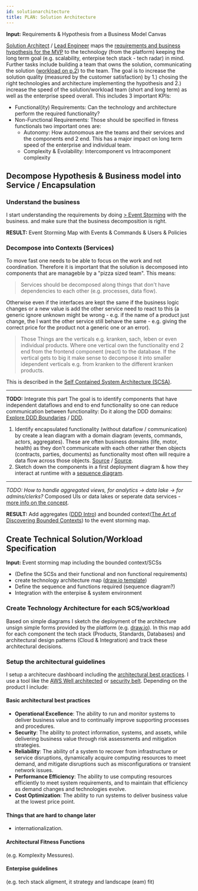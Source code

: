 ```yaml
---
id: solutionarchitecture
title: PLAN: Solution Architecture
---
```


__Input:__ Requirements & Hypothesis from a Business Model Canvas

[Solution Architect](https://www.youtube.com/watch?v=zB9WuYE1REI) / [Lead Engineer](https://www.youtube.com/watch?v=iLS6NXMXtLI) maps the [requirements and business hypothesis for the MVP](#seeTheDocumentFromTheBusinessSection) to the technology (from the platform) keeping the long term goal (e.g. scalability, enterpise tech stack - tech radar) in mind. Further tasks include building a team that owns the solution, communicating the solution ([workload on p.2](https://d1.awsstatic.com/whitepapers/architecture/AWS_Well-Architected_Framework.pdf)) to the team.  The goal is to increase the solution quality  (measured by the customer satisfaction) by 1.) chosing the right technologies and architecture implementing the hypothesis and 2.) increase the speed of the solution/workload team (short and long term) as well as the enterprise speed overall. This includes 3 important KPIs:

- Functional(ity) Requirements: Can the technology and architecture perform the required functionality?
- Non-Functional Requirements: Those should be specified in fitness functionals two important ones are:
  - Autonomy: How autonomous are the teams and their services and the components end 2 end. This has a major impact on long term speed of the enterprise and individual team.
  - Complexity & Evolability: Intercomponent vs Intracomponent complexity

## Decompose Hypothesis & Business model into Service / Encapsulation

### Understand the business

I start understanding the requirements by doing [> Event Storming](https://www.draw.io/#G1P-QKaQRHFhe5sWsY2tQ4AlTResRbguIo) with the business. and make sure that the business decomposition is right.

__RESULT:__ Event Storming Map with Events & Commands & Users & Policies

### Decompose into Contexts (Services)

To move fast one needs to be able to focus on the work and not coordination. Therefore it is important that the solution is decomposed into components that are manageble by a "pizza sized team". This means:

> Services should be decomposed along things that don't have dependencies to each other (e.g. processes, data flow). 

Otherwise even if the interfaces are kept the same if the business logic changes or a new value is add the other service need to react to this (a generic ignore unknown might be wrong - e.g. if the name of a product just change, the I want the other service still behave the same - e.g. giving the correct price for the product not a generic one or an error).

> Those Things are the verticals e.g. kranken, sach, leben or even individual products. Where one vertical own the functionality end 2 end from the frontend component (react) to the database. If the vertical gets to big it make sense to decompose it into smaller idependent verticals e.g. from kranken to the different kranken products.

This is described in the [Self Contained System Architecture (SCSA)](https://scs-architecture.org/index.htmls).

---
__TODO:__ Integrate this part 
The goal is to identify components that have independent dataflows and end to end functionality so one can reduce communication between functionality: Do it along the DDD domains: [Explore DDD Boundaries](https://learn-particular.thinkific.com/courses/take/explore-ddd-boundaries/lessons/4836638-service-boundaries) / [DDD](https://github.com/heynickc/awesome-ddd).

1. Identify encapsulated functionality (without dataflow / communication) by create a lean diagram with a domain diagram \(events, commands, actors, aggregates\). These are often business domains (life, motor, health) as they don't communicate with each other rather then objects (contracts, parties, documents) as functionality most often will require a data flow across those objects. [Source](https://www.youtube.com/watch?v=0TYbHVc2yWI) / [Source](https://learn-particular.thinkific.com/courses/take/explore-ddd-boundaries/lessons/4836638-service-boundaries).
2. Sketch down the components in a first deployment diagram & how they interact at runtime with a [sequence diagram](http://plantuml.com/sequence-diagram).

---


_TODO: How to handle aggregated views, for analytics -> data lake -> for admins/clerks?_ Composed UIs or data lakes or seperate data services - [more info on the concept](https://docs.google.com/document/d/1OHJGHMeRMPHHYL89bw-ADxp8wfFZ071IjWnqxpx8kE0/edit).


__RESULT:__ Add aggregates ([DDD Intro](https://www.youtube.com/watch?v=lUCLFOISuXk)) and bounded context([The Art of Discovering Bounded Contexts](https://www.youtube.com/watch?v=ez9GWESKG4I)) to the event storming map.

## Create Technical Solution/Workload Specification

__Input:__ Event storming map including the bounded context/SCSs
- (Define the SCSs and their functional and non functional requirements)
- create technology architecture map ([draw.io template](https://www.draw.io/#G1xFliNe2GF3Z79eeZheFbrTdEle95ucmd))
- Define the sequence and functions required (sequence diagram?)
- Integration with the enterpise & system environment

### Create Technology Architecture for each SCS/workload

Based on simple diagrams I sketch the deployment of the architecture unsign simple forms provided by the platform (e.g. [draw.io](https://www.draw.io/)). In this map add for each component the tech stack (Products, Standards, Databases) and architectural design patterns (Cloud & Integration) and track these architectural decisions.

### Setup the architectural guidelines

I setup a architecure dashboard including the [architectural best practices](https://aws.amazon.com/de/architecture/well-architected/). I use a tool like the [AWS Well architected](https://aws.amazon.com/well-architected-tool/) or [security belt](https://github.com/otto-de/security-belt). Depending on the product I include:

#### Basic architectural best practices

- __Operational Excellence__: The ability to run and monitor systems to deliver business value and to continually improve supporting processes and procedures.
- __Security__: The ability to protect information, systems, and assets, while delivering business value through risk assessments and mitigation strategies.
- __Reliability__: The ability of a system to recover from infrastructure or service disruptions, dynamically acquire computing resources to meet demand, and mitigate disruptions such as misconfigurations or transient network issues.
- __Performance Efficiency__: The ability to use computing resources efficiently to meet system requirements, and to maintain that efficiency as demand changes and technologies evolve.
- __Cost Optimization__: The ability to run systems to deliver business value at the lowest price point.

#### Things that are hard to change later

- internationalization.

#### Architectural Fitness Functions

(e.g. Komplexity Messures).

#### Enterpise guidelines

(e.g. tech stack aligment, it strategy and landscape (eam) fit)
